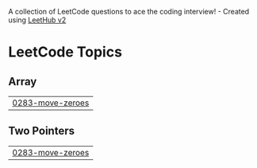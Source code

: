A collection of LeetCode questions to ace the coding interview! - Created using [LeetHub v2](https://github.com/arunbhardwaj/LeetHub-2.0)
<!---LeetCode Topics Start-->
# LeetCode Topics
## Array
|  |
| ------- |
| [0283-move-zeroes](https://github.com/Nethra-RS/leetcode_two_pointers/tree/master/0283-move-zeroes) |
## Two Pointers
|  |
| ------- |
| [0283-move-zeroes](https://github.com/Nethra-RS/leetcode_two_pointers/tree/master/0283-move-zeroes) |
<!---LeetCode Topics End-->